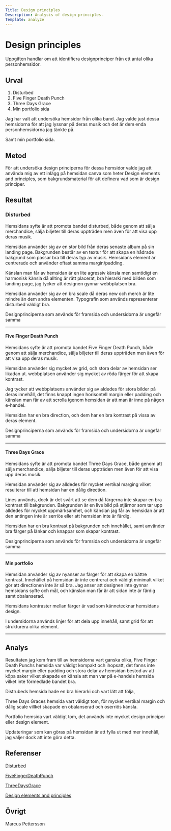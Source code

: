 ```yaml
---
Title: Design principles
Description: Analysis of design principles.
Template: analyze
---
```


Design principles
=======================
Uppgiften handlar om att identifiera designprinciper från ett antal olika personhemsidor.

Urval
-----------------------

1. Disturbed
2. Five Finger Death Punch
3. Three Days Grace
4. Min portfolio sida

Jag har valt att undersöka hemsidor från olika band. Jag valde just dessa hemsidorna för att jag lyssnar på deras musik och det är dem enda personhemsidorna jag tänkte på.

Samt min portfolio sida.

<!-- Berätta vilka webbplatser du valt att undersöka och varför eller hur du gick tillväga när du gjorde ditt urval. -->

Metod
-----------------------

För att undersöka design principerna för dessa hemsidor valde jag att använda mig av ett inlägg på hemsidan canva som heter Design elements and principles, som bakgrundsmaterial för att definera vad som är design principer.

<!-- Berätta kort om din "metod", hur du gör för att utföra undersökningen. Berätta om du använder något speciellt verktyg. -->

Resultat
-----------------------

### Disturbed

Hemsidans syfte är att promota bandet disturbed, både genom att sälja merchandice, sälja biljeter till deras uppträden men även för att visa upp deras musik.

Hemsidan använder sig av en stor bild från deras senaste album på sin landing page.
Bakgrunden består av en textur för att skapa en hådrade bakgrund som passar bra till deras typ av musik. Hemsidans element är centrerade och använder oftast samma margin/padding.

Känslan man får av hemsidan är en lite agressiv känsla men samtidigt en harmonisk känsla då allting är rätt placerat, bra hierarki med bilden som landing page, jag tycker att designen gynnar webbplatsen bra.

Hemsidan använder sig av en bra scale då deras new och merch är lite mindre än dem andra elementen. Typografin som används representerar disturbed väldigt bra.

Designprinciperna som används för framsida och undersidorna är ungefär samma

<hr>

#### Five Finger Death Punch

Hemsidans syfte är att promota bandet Five Finger Death Punch, både genom att sälja merchandice, sälja biljeter till deras uppträden men även för att visa upp deras musik.

Hemsidan använder sig mycket av grid, och stora delar av hemsidan ser likadan ut. webbplatsen använder sig mycket av röda färger för att skapa kontrast.

Jag tycker att webbplatsens använder sig av aldedes för stora bilder på deras innehåll, det finns knappt ingen horisontell margin eller padding och känslan man får av att scrolla igenom hemsidan är att man är inne på någon e-handel.

Hemsidan har en bra direction, och dem har en bra kontrast på vissa av deras element.

Designprinciperna som används för framsida och undersidorna är ungefär samma

<hr>

#### Three Days Grace

Hemsidans syfte är att promota bandet Three Days Grace, både genom att sälja merchandice, sälja biljeter till deras uppträden men även för att visa upp deras musik.

Hemsidan använder sig av alldedes för mycket vertikal marging vilket resulterar till att hemsidan har en dålig direction.

Lines används, dock är det svårt att se dem då färgerna inte skapar en bra kontrast till bakgrunden. 
Bakgrunden är en live bild på stjärnor som tar upp alldedes för mycket uppmärksamhet, och känslan jag får av hemsidan är att den antingen inte är serriös eller att hemsidan inte är färdig.

Hemsidan har en bra kontrast på bakgrunden och innehållet, samt använder bra färger på länkar och knappar som skapar kontrast.

Designprinciperna som används för framsida och undersidorna är ungefär samma


<hr>

#### Min portfolio

Hemsidan använder sig av nyanser av färger för att skapa en bättre kontrast.
Innehållet på hemsidan är inte centrerat och väldigt minimalt vilket gör att directionen inte är så bra.
Jag anser att designen inte gynnar hemsidans syfte och mål, och känslan man får är att sidan inte är färdig samt obalanserad.

Hemsidans kontraster mellan färger är vad som kännetecknar hemsidans design.

I undersidorna används linjer för att dela upp innehåll, samt grid för att strukturera olika element.

<hr>

Analys
-----------------------

Resultaten jag kom fram till av hemsidorna vart ganska olika, Five Finger Death Punchs hemsida var väldigt kompakt och ihopsatt, det fanns inte mycket margin eller padding och stora delar av hemsidan bestod av att köpa saker vilket skapade en känsla att man var på e-handels hemsida vilket inte förmedlade bandet bra.

Distrubeds hemsida hade en bra hierarki och vart lätt att följa,

Three Days Graces hemsida vart väldigt tom, för mycket vertikal margin och dålig scale villket skapade en obalanserad och oserriös känsla.

Portfolio hemsida vart väldigt tom, det används inte mycket design principer eller design element.

Updateringar som kan göras på hemsidan är att fylla ut med mer innehåll, jag väljer dock att inte göra detta.

Referenser
-----------------------

<a href="https://www.disturbed1.com/">Disturbed</a>

<a href="https://fivefingerdeathpunch.com/">FiveFingerDeathPunch</a>

<a href="https://threedaysgrace.com/">ThreeDaysGrace</a>


<a href="https://www.canva.com/learn/design-elements-principles/">Design elements and principles</a>

<!-- Ange de eventuella referenser du använder dig av, om några. -->

Övrigt
-----------------------

Marcus Pettersson

<!-- Skriv ditt eget namn samt vilka gruppmedlemmar som deltog i att författa rapporten. -->